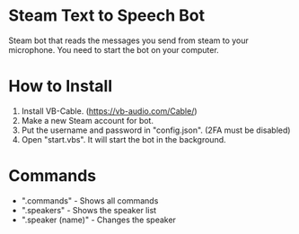 # Steam Text to Speech Bot
Steam bot that reads the messages you send from steam to your microphone.
You need to start the bot on your computer.

# How to Install
1. Install VB-Cable. (https://vb-audio.com/Cable/)
2. Make a new Steam account for bot.
3. Put the username and password in "config.json". (2FA must be disabled)
4. Open "start.vbs". It will start the bot in the background.

# Commands
- ".commands" - Shows all commands
- ".speakers" - Shows the speaker list
- ".speaker (name)" - Changes the speaker
